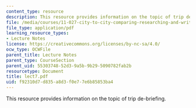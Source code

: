 ```yaml
---
content_type: resource
description: This resource provides information on the topic of trip de-briefing.
file: /media/courses/11-027-city-to-city-comparing-researching-and-writing-about-cities-spring-2006/f92310d7d835a8d3f0e77e6b85853ba4_lect7.pdf
file_type: application/pdf
learning_resource_types:
- Lecture Notes
license: https://creativecommons.org/licenses/by-nc-sa/4.0/
ocw_type: OCWFile
parent_title: Lecture Notes
parent_type: CourseSection
parent_uid: 55303748-52d3-9a5b-9b29-5090782fab2b
resourcetype: Document
title: lect7.pdf
uid: f92310d7-d835-a8d3-f0e7-7e6b85853ba4
---
```

This resource provides information on the topic of trip de-briefing.